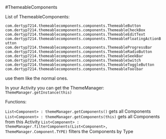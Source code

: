 #ThemeableComponents

List of ThemeableComponents:

`com.dertyp7214.themeablecomponents.components.ThemeableButton`
`com.dertyp7214.themeablecomponents.components.ThemeableCheckBox`
`com.dertyp7214.themeablecomponents.components.ThemeableEditText`
`com.dertyp7214.themeablecomponents.components.ThemeableFloatingActionButton`
`com.dertyp7214.themeablecomponents.components.ThemeableProgressBar`
`com.dertyp7214.themeablecomponents.components.ThemeableRadioButton`
`com.dertyp7214.themeablecomponents.components.ThemeableSeekBar`
`com.dertyp7214.themeablecomponents.components.ThemeableSwitch`
`com.dertyp7214.themeablecomponents.components.ThemeableToggleButton`
`com.dertyp7214.themeablecomponents.components.ThemeableToolbar`

use them like the normal ones.

In your Activity you can get the ThemeManager: `ThemeManager.getInstance(this)`

Functions:

`List<Component> : themeManager.getComponents()` gets all Components
`List<Component> : themeManager.getComponents(this)` gets all Components from this Activity
`List<Component> : themeManager.filterComponents(List<Component>, ThemeManager.Component.TYPE)` filters the Components by Type
